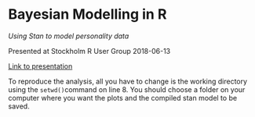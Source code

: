 # Bayesian Modelling in R

_Using Stan to model personality data_

Presented at Stockholm R User Group 2018-06-13

[Link to presentation](https://docs.google.com/presentation/d/1yoiJp389uJZne7YKTUooSrQwddbIHzvPLe799Mo3laY/edit?usp=sharing)

To reproduce the analysis, all you have to change is the working directory using the `setwd()`command on line 8. You should choose a folder on your computer where you want the plots and the compiled stan model to be saved. 
